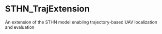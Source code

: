 # STHN_TrajExtension
An extension of the STHN model enabling trajectory-based UAV localization and evaluation
